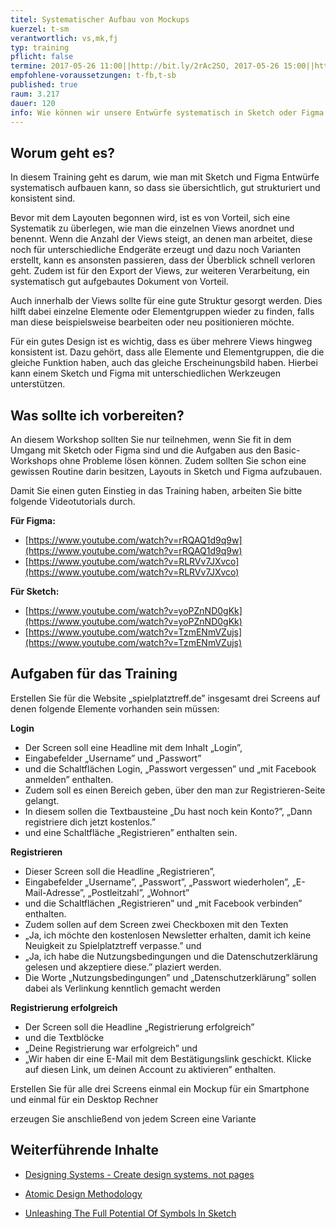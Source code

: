 ```yaml
---
titel: Systematischer Aufbau von Mockups
kuerzel: t-sm
verantwortlich: vs,mk,fj
typ: training
pflicht: false
termine: 2017-05-26 11:00||http://bit.ly/2rAc2SO, 2017-05-26 15:00||http://bit.ly/2qFwJ0H, 2017-06-02 11:00, 2017-06-02 15:00
empfohlene-voraussetzungen: t-fb,t-sb
published: true
raum: 3.217
dauer: 120
info: Wie können wir unsere Entwürfe systematisch in Sketch oder Figma aufbauen?
---
```

## Worum geht es?
In diesem Training geht es darum, wie man mit Sketch und Figma Entwürfe systematisch aufbauen kann, so dass sie übersichtlich, gut strukturiert und konsistent sind.

Bevor mit dem Layouten begonnen wird, ist es von Vorteil, sich eine Systematik zu überlegen, wie man die einzelnen Views anordnet und benennt. Wenn die Anzahl der Views steigt, an denen man arbeitet, diese noch für unterschiedliche Endgeräte erzeugt und dazu noch Varianten erstellt, kann es ansonsten passieren, dass der Überblick schnell verloren geht. Zudem ist für den Export der Views, zur weiteren Verarbeitung, ein systematisch gut aufgebautes Dokument von Vorteil.

Auch innerhalb der Views sollte für eine gute Struktur gesorgt werden. Dies hilft dabei einzelne Elemente oder Elementgruppen wieder zu finden, falls man diese beispielsweise bearbeiten oder neu positionieren möchte.

Für ein gutes Design ist es wichtig, dass es über mehrere Views hingweg konsistent ist. Dazu gehört, dass alle Elemente und Elementgruppen, die die gleiche Funktion haben, auch das gleiche Erscheinungsbild haben. Hierbei kann einem Sketch und Figma mit unterschiedlichen Werkzeugen unterstützen.

## Was sollte ich vorbereiten?

An diesem Workshop sollten Sie nur teilnehmen, wenn Sie fit in dem Umgang mit Sketch oder Figma sind und die Aufgaben aus den Basic-Workshops ohne Probleme lösen können. Zudem sollten Sie schon eine gewissen Routine darin besitzen, Layouts in Sketch und Figma aufzubauen.

Damit Sie einen guten Einstieg in das Training haben, arbeiten Sie bitte folgende Videotutorials durch.

**Für Figma:**

* [https://www.youtube.com/watch?v=rRQAQ1d9q9w](https://www.youtube.com/watch?v=rRQAQ1d9q9w)
* [https://www.youtube.com/watch?v=RLRVv7JXvco](https://www.youtube.com/watch?v=RLRVv7JXvco)



**Für Sketch:**

* [https://www.youtube.com/watch?v=yoPZnND0gKk](https://www.youtube.com/watch?v=yoPZnND0gKk)
* [https://www.youtube.com/watch?v=TzmENmVZujs](https://www.youtube.com/watch?v=TzmENmVZujs)

## Aufgaben für das Training

Erstellen Sie für die Website „spielplatztreff.de” insgesamt drei Screens auf denen folgende Elemente vorhanden sein müssen:

**Login**
* Der Screen soll eine Headline mit dem Inhalt „Login”,
* Eingabefelder „Username” und „Passwort”
* und die Schaltflächen Login, „Passwort vergessen” und „mit Facebook anmelden” enthalten.
* Zudem soll es einen Bereich geben, über den man zur Registrieren-Seite gelangt.
* In diesem sollen die Textbausteine „Du hast noch kein Konto?”, „Dann registriere dich jetzt kostenlos.”
* und eine Schaltfläche „Registrieren” enthalten sein.

**Registrieren**
* Dieser Screen soll die Headline „Registrieren”,
* Eingabefelder „Username”, „Passwort”, „Passwort wiederholen”, „E-Mail-Adresse”, „Postleitzahl”, „Wohnort” 
* und die Schaltflächen „Registrieren” und „mit Facebook verbinden” enthalten.
* Zudem sollen auf dem Screen zwei Checkboxen mit den Texten
* „Ja, ich möchte den kostenlosen Newsletter erhalten, damit ich keine Neuigkeit zu Spielplatztreff verpasse.” und
* „Ja, ich habe die Nutzungsbedingungen und die Datenschutzerklärung gelesen und akzeptiere diese.” plaziert werden.
* Die Worte „Nutzungsbedingungen” und „Datenschutzerklärung” sollen dabei als Verlinkung kenntlich gemacht werden

**Registrierung erfolgreich**

* Der Screen soll die Headline „Registrierung erfolgreich” 
* und die Textblöcke
* „Deine Registrierung war erfolgreich” und
* „Wir haben dir eine E-Mail mit dem Bestätigungslink geschickt. Klicke auf diesen Link, um deinen Account zu aktivieren” enthalten.



Erstellen Sie für alle drei Screens einmal ein Mockup für ein Smartphone und einmal für ein Desktop Rechner

erzeugen Sie anschließend von jedem Screen eine Variante

## Weiterführende Inhalte

* [Designing Systems - Create design systems, not pages](http://atomicdesign.bradfrost.com/chapter-1/)

* [Atomic Design Methodology](http://atomicdesign.bradfrost.com/chapter-2/)

* [Unleashing The Full Potential Of Symbols In Sketch](https://www.smashingmagazine.com/2017/04/symbols-sketch/)

  ​


